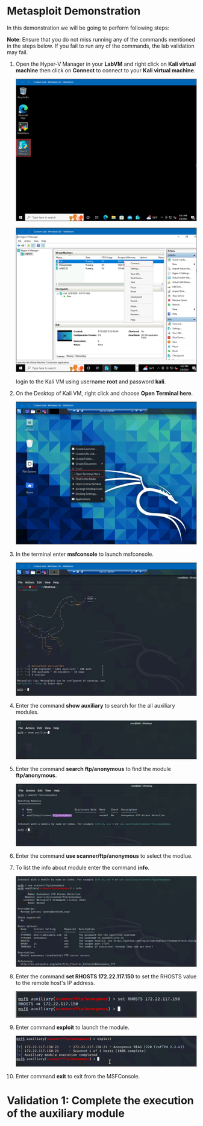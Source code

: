 # Metasploit Demonstration

In this demonstration we will be going to perform following steps:

**Note**: Ensure that you do not miss running any of the commands mentioned in the steps below. If you fail to run any of the commands, the lab validation may fail.

1.  Open the Hyper-V Manager in your **LabVM** and right click on **Kali virtual machine** then click on **Connect** to connect to your **Kali virtual machine**.

    ![](./images/selecthyperv.png)

    ![](./images/kali.png)

    login to the Kali VM using username **root** and password **kali**.

2. On the Desktop of Kali VM, right click and choose **Open Terminal here**.

    ![](./images/terminal.png)

3. In the terminal enter **msfconsole** to launch msfconsole.

    ![](./images/msfconsole.png)

4. Enter the command **show auxiliary** to search for the all auxiliary modules.

    ![](./images/auxiliary.png)

5. Enter the command **search ftp/anonymous** to find the module **ftp/anonymous**.

    ![](./images/ftp.png)

6. Enter the command **use scanner/ftp/anonymous** to select the modlue.
7. To list the info about module enter the command **info**.

    ![](./images/useinfo.png)

8. Enter the command **set RHOSTS 172.22.117.150** to set the RHOSTS value to the remote host's IP address.

    ![](./images/rhosts.png)

9. Enter command **exploit** to launch the module.

    ![](./images/exploit.png)

11. Enter command **exit** to exit from the MSFConsole.

# Validation 1: Complete the execution of the auxiliary module

<validation step="f91e5325-de96-4dd5-99c9-6f9f3e9e6314" />
